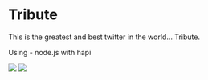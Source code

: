 Tribute
=======

This is the greatest and best twitter in the world... Tribute.

Using - node.js with hapi

<div>
<img src="https://raw.github.com/spumko/hapi/master/images/hapi.png" />
<img src="http://nodejs.org/images/logos/nodejs-dark.png"/>
</div>

